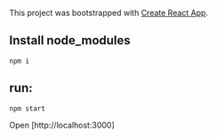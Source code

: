 This project was bootstrapped with [Create React App](https://github.com/facebook/create-react-app).

## Install node_modules
`npm i`

## run:
`npm start`

Open [http://localhost:3000]

